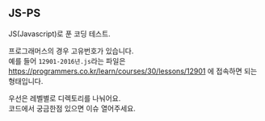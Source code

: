 ## JS-PS

JS(Javascript)로 푼 코딩 테스트.

프로그래머스의 경우 고유번호가 있습니다.  
예를 들어 `12901-2016년.js`라는 파일은 https://programmers.co.kr/learn/courses/30/lessons/12901 에 접속하면 되는 형태입니다.

우선은 레벨별로 디렉토리를 나눠어요.  
코드에서 궁금한점 있으면 이슈 열어주세요.

